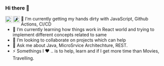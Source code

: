 ### Hi there 👋

<a href="https://twitter.com/agarwal_aries">
  <img align="left" alt="Akhilesh's Twitter" width="22px" src="https://cdn.jsdelivr.net/npm/simple-icons@v3/icons/twitter.svg" />
</a>
<a href="https://www.linkedin.com/in/akhilesh-agarwal-03435635/">
  <img align="left" alt="Akhilesh's Linkdein" width="22px" src="https://cdn.jsdelivr.net/npm/simple-icons@v3/icons/linkedin.svg" />
</a>

- 🔭 I'm currently getting my hands dirty with JavaScript, Github Actions, CI/CD
- 🌱 I’m currently learning how things work in React world and trying to implement different concepts related to same
- 👯 I’m looking to collaborate on projects which can help
- 💬 Ask me about Java, MicroSrvice Architechture, REST.
- ⚡ Somethings I :heart: ..  is to help, learn and if I get more time than Movies, Travelling.

